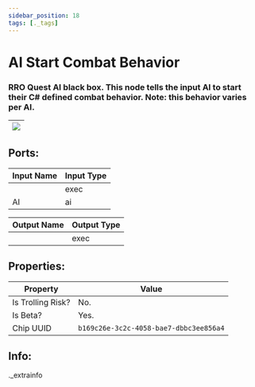 ```yaml
---
sidebar_position: 18
tags: [._tags]
---
```


# AI Start Combat Behavior


### RRO Quest AI black box. This node tells the input AI to start their C# defined combat behavior. Note: this behavior varies per AI.

| ![](https://images-ext-2.discordapp.net/external/MPmIaQzlEPmgGWlgi-WxBBXt0Bjv_zWPkg1y1f_sy3s/https/www.recroomcircuits.com/image/circuit/absolute-value?width=206&height=108) |
|-----|

## Ports:

| Input Name | Input Type |
|-----------|-----------|
|  | exec |
| AI | ai |

| Output Name | Output Type |
|-----------|-----------|
|  | exec |

## Properties:

| Property  | Value |
|-------------------|-----------|
| Is Trolling Risk? | No. |
| Is Beta? | Yes. |
| Chip UUID | `b169c26e-3c2c-4058-bae7-dbbc3ee856a4` |

## Info:
._extrainfo